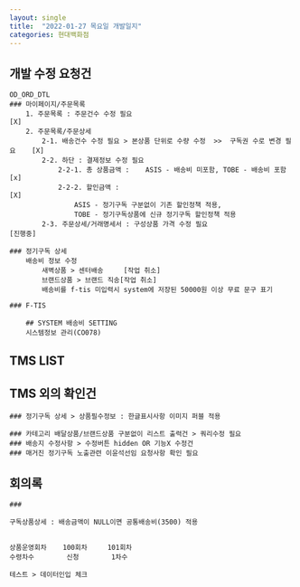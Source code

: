 ```yaml
---
layout: single
title:  "2022-01-27 목요일 개발일지"
categories: 현대백화점
---
```


## 개발 수정 요청건

    OD_ORD_DTL
    ### 마이페이지/주문목록
        1. 주문목록 : 주문건수 수정 필요                                                 [X]
        2. 주문목록/주문상세
            2-1. 배송건수 수정 필요 > 본상품 단위로 수량 수정  >>  구독권 수로 변경 필요    [X]
            2-2. 하단 : 결제정보 수정 필요                          
                2-2-1. 총 상품금액 :    ASIS - 배송비 미포함, TOBE - 배송비 포함          [x]
                2-2-2. 할인금액 :                                                       [X]
                    ASIS - 정기구독 구분없이 기존 할인정책 적용, 
                    TOBE - 정기구독상품에 신규 정기구독 할인정책 적용
            2-3. 주문상세/거래명세서 : 구성상품 가격 수정 필요                             [진행중]

    ### 정기구독 상세
        배송비 정보 수정
            새벽상품 > 센터배송     [작업 취소]
            브랜드상품 > 브랜드 직송[작업 취소]
            배송비를 f-tis 미입력시 system에 저장된 50000원 이상 무료 문구 표기

    ### F-TIS

        ## SYSTEM 배송비 SETTING
        시스템정보 관리(CO078)

## TMS LIST

## TMS 외의 확인건

    ### 정기구독 상세 > 상품필수정보 : 한글표시사항 이미지 퍼블 적용
    
    ### 카테고리 배달상품/브랜드상품 구분없이 리스트 출력건 > 쿼리수정 필요
    ### 배송지 수정사항 > 수정버튼 hidden OR 기능X 수정건
    ### 매거진 정기구독 노출관련 이윤석선임 요청사항 확인 필요 









## 회의록

    ### 

    구독상품상세 : 배송금액이 NULL이면 공통배송비(3500) 적용


    상품운영회차    100회차     101회차
    수령차수        신청        1차수

    테스트 > 데이터인입 체크